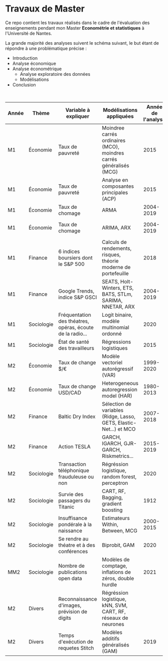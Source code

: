 # Travaux de Master

Ce repo contient les travaux réalisés dans le cadre de l'évaluation des enseignements pendant mon Master **Econométrie et statistiques** à l'Université de Nantes. 

La grande majorité des analyses suivent le schéma suivant, le but étant de répondre à une problématique précise :
+ Introduction
+ Analyse économique
+ Analyse économétrique
    * Analyse exploratoire des données 
    * Modélisations
+ Conclusion

<br>

| Année    | Thème      | Variable à expliquer                                       | Modélisations appliquées                                            | Année de  l'analyse | Outil utilisé | Lien vers le rapport                                                                                                                                                                                                                                                                                     |
|----------|------------|------------------------------------------------------------|---------------------------------------------------------------------|---------------------|---------------|----------------------------------------------------------------------------------------------------------------------------------------------------------------------------------------------------------------------------------------------------------------------------------------------------------|
| M1 | Économie   | Taux de pauvreté                                           | Moindree carrés ordinaires (MCO), moindres carrés généralisés (MCG) | 2015                | R             | [rapport](https://raw.githubusercontent.com/DianeThy/My-works/main/Travaux%20Master%201/Mode%CC%81lisations%20line%CC%81aires%20du%20taux%20de%20pauvrete%CC%81.pdf)                                                                                                                                    |
| M1  | Économie   | Taux de pauvreté                                           | Analyse en composantes principales (ACP)                            | 2015                | R             | [rapport](https://raw.githubusercontent.com/DianeThy/My-works/main/Travaux%20Master%201/Analyse%20en%20composantes%20principales%20du%20taux%20de%20pauvrete%CC%81.pdf)                                                                                                                                             |
| M1 | Économie   | Taux de chomage                                            | ARMA                                                                | 2004-2019           | Gretl         | [rapport](https://raw.githubusercontent.com/DianeThy/My-works/main/Travaux%20Master%201/Se%CC%81ries%20temporelles%2C%20taux%20de%20cho%CC%82mage.pdf)                                                                                                                                                              |
| M1 | Économie   | Taux de chomage                                            | ARIMA, ARX                                                          | 2004-2019           | R             | [rapport](https://raw.githubusercontent.com/DianeThy/My-works/main/Travaux%20Master%201/Google%20Trends%20et%20le%20cho%CC%82mage.pdf), [note de synthèse](https://raw.githubusercontent.com/DianeThy/My-works/main/Travaux%20Master%201/Note%20de%20synthe%CC%80se%20Google%20Trends%20et%20le%20cho%CC%82mage.pdf)                     |
| M1 | Finance    | 6 indices boursiers dont le S&P 500                        | Calculs de rendements, risques,  théorie moderne de portefeuille    | 2018                | R             | [rapport](https://dianethy.github.io/My-works/Travaux%20Master%201/Evaluation%20des%20actifs.html)                                                                                                                                                                                                                  |
| M1 | Finance    | Google Trends, indice S&P GSCI                             | SEATS, Holt-Winters, ETS, BATS, STLm, SARIMA, NNETAR, ARX           | 2004-2019           | R, JDemetra   | [rapport](https://raw.githubusercontent.com/DianeThy/My-works/main/Travaux%20Master%201/Analyse%20de%20se%CC%81ries%20temporelles%20et%20pre%CC%81visions.pdf)                                                                                                                                                      |
| M1 | Sociologie | Fréquentation des théatres, opéras,  écoute de la radio... | Logit binaire, modèle multinomial ordonné                           | 2020                | R             | [rapport](https://raw.githubusercontent.com/DianeThy/My-works/main/Travaux%20Master%201/Mode%CC%80les%20binaires%20et%20multinomiaux%20des%20pratiques%20culutrelles.pdf)                                                                                                                                           |
| M1 | Sociologie | État de santé des travailleurs                             | Régressions logistiques                                             | 2015                | R             | [rapport](https://dianethy.github.io/My-works/Travaux%20Master%201/R.html)                                                                                                                                                                                                                                          |
| M2 | Économie   | Taux de change $/€                                         | Modèle vectoriel autorégressif (VAR)                                | 1999-2020           | R             | [rapport](https://raw.githubusercontent.com/DianeThy/My-works/main/Travaux%20Master%202/Instruments%20d'une%20politique%20mone%CC%81taire%2C%20analyse%20de%20se%CC%81ries%20temporelles%20pultivarie%CC%81es.pdf)                                                                                                  |
| M2 | Économie   | Taux de change USD/CAD                                     | Heterogeneous autoregression model (HAR)                            | 1980-2013           | R             | [rapport](https://raw.githubusercontent.com/DianeThy/My-works/main/Travaux%20Master%202/E%CC%81conome%CC%81trie%20a%CC%80%20haute%20fre%CC%81quence%2C%20analyse%20de%20l'USD%3ACAD.pdf)                                                                                                                            |
| M2 | Finance    | Baltic Dry Index                                           | Sélection de variables (Ridge, Lasso, GETS, Elastic-Net...) et MCO  | 2007-2018           | R             | [rapport](https://dianethy.github.io/My-works/Travaux%20Master%202/Se%CC%81lection%20de%20variables%20Big%20Data%2C%20mode%CC%81lisation%20du%20BDI.html)                                                                                                                                                           |
| M2 | Finance    | Action TESLA                                               | GARCH, IGARCH, GJR-GARCH, Riskmetrics...                            | 2015-2019           | R             | [rapport](https://raw.githubusercontent.com/DianeThy/My-works/main/Travaux%20Master%202/Analyse%20de%20l'action%20TESLA.pdf)                                                                                                                                                                                        |
| M2 | Sociologie | Transaction téléphonique  frauduleuse ou non               | Régréssion logistique, random forest,  perceptron                   | 2020                | Python        | [rapport](https://raw.githubusercontent.com/DianeThy/My-works/main/Travaux%20Master%202/De%CC%81tection%20de%20fraude%20sur%20transactions%20par%20te%CC%81le%CC%81phone.pdf)                                                                                                                                       |
| M2 | Sociologie | Survie des passagers du Titanic                            | CART, RF, Bagging, gradient boosting                                | 1912                | Python        | [rapport](https://raw.githubusercontent.com/DianeThy/My-works/main/Travaux%20Master%202/Kaggle%20competition%20%22Titanic%22%20on%20Pythpn.pdf)                                                                                                                                                                     |
| M2 | Sociologie | Insuffisance pondérale à la naissance                      | Estimateurs Within, Between, MCG                                    | 2000-2015           | Stata         | [rapport](https://raw.githubusercontent.com/DianeThy/My-works/main/Travaux%20Master%202/Poids%20des%20be%CC%81be%CC%81s%20a%CC%80%20la%20naissance%2C%20donne%CC%81es%20de%20panel.pdf)                                                                                                                             |
| M2 | Sociologie | Se rendre au théatre et à des conférences                  | Biprobit, GAM                                                       | 2020                | R             | [rapport](https://raw.githubusercontent.com/DianeThy/My-works/main/Travaux%20Master%202/Probit%20multivarie%CC%81s%2C%20analyse%20des%20pratiques%20culturelles%202.pdf), [note de synthèse](https://raw.githubusercontent.com/DianeThy/My-works/main/Travaux%20Master%202/Note%20de%20synthe%CC%80se%20pratiques%20culturelles%202.pdf) |
| MM2 | Sociologie | Nombre de publications open data                           | Modèles de comptage, inflations de zéros,  double hurdle            | 2021                | R             | [rapport](https://raw.githubusercontent.com/DianeThy/ananlyse_situation_opendata/master/Reports/THIERRY_Diane_Me%CC%81moire_M2EKAP.pdf), [note de synthèse](https://raw.githubusercontent.com/DianeThy/ananlyse_situation_opendata/master/Reports/Note%20de%20synthe%CC%80se%20analyse.pdf)                                              |
| M2 | Divers     | Reconnaissance d'images,  prévision de digits              | Régréssion logistique, kNN, SVM, CART, RF,  réseaux de neurones     |                     | Python        | [rapport](https://raw.githubusercontent.com/DianeThy/My-works/main/Travaux%20Master%202/Kaggle%20competition%20%22Digit%20recognizer%22%20on%20Python.pdf)                                                                                                                                                          |
| M2 | Divers     | Temps d'exécution de requetes Stitch                       | Modèles additifs généralisés (GAM)                                  | 2019                | R             | [rapport](https://dianethy.github.io/My-works/Travaux%20Master%202/Pre%CC%81vision%20des%20temps%20de%20reque%CC%82te%20de%20jobs%20'Stitch'.html)                                                                                                                                                                  |                                                                                                                     |            |


